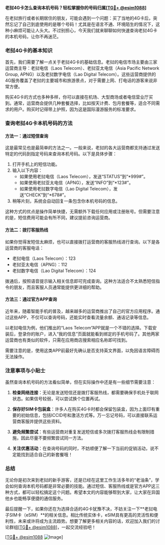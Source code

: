 **老挝4G卡怎么查询本机号码？轻松掌握你的号码归属[[TG💪+ @esim1088](https://t.me/s/esim1088)]**

在老挝旅行或者长期居住的朋友，可能会遇到一个问题：买了当地的4G卡后，突然忘记了自己到底使用的是哪个号码！尤其是在语言不通、环境陌生的情况下，这种小麻烦可能让人头大。不过别担心，今天我们就来聊聊如何快速查询老挝4G卡的本机号码，让你不再迷茫。

### 老挝4G卡的基本知识

首先，我们需要了解一点关于老挝4G卡的基础信息。老挝的电信市场主要由三家运营商主导：老挝电信（Laos Telecom）、老挝亚太电信（Asia Pacific Network Group, APNG）以及老挝数字电信（Lao Digital Telecom）。这些运营商提供的4G服务覆盖了老挝的主要城市和旅游景点，对于需要上网、打电话的游客来说非常方便。

购买4G卡的方式也多种多样，你可以直接在机场、大型商场或者电信营业厅买到。通常，运营商会提供几种套餐选择，比如按天计费、包月套餐等，适合不同需求的用户。购买时记得带上护照，因为这是国际漫游服务的标准要求。

### 查询老挝4G卡本机号码的方法

#### 方法一：通过短信查询
这是最常见也是最简单的方法之一。一般来说，老挝的各大运营商都支持通过发送特定的代码到指定号码来查询本机号码。以下是具体步骤：

1. 打开手机上的短信功能。
2. 输入以下内容：
   - 如果使用老挝电信（Laos Telecom），发送“STATUS”到“*999#”。
   - 如果使用老挝亚太电信（APNG），发送“INFO”到“*123#”。
   - 如果使用老挝数字电信（Lao Digital Telecom），发送“CHECK”到“*678#”。
3. 稍等片刻，系统会自动回复一条包含你本机号码的信息。

这种方式的优点是操作简单快捷，无需额外下载任何应用或注册账号。但需要注意的是，短信费用可能会有所不同，建议提前咨询运营商。

#### 方法二：拨打客服热线
如果你觉得发短信太麻烦，也可以直接拨打运营商的客服热线进行查询。以下是各运营商的客服电话：

- 老挝电信（Laos Telecom）：123
- 老挝亚太电信（APNG）：112
- 老挝数字电信（Lao Digital Telecom）：124

拨通后，按照语音提示输入相关信息即可完成查询。这种方法适合不太熟悉短信指令的朋友，而且客服人员通常能提供更详细的帮助。

#### 方法三：通过官方APP查询
近年来，随着智能手机的普及，越来越多的运营商推出了自己的官方应用程序。通过这些APP，不仅可以查询号码，还能实时查看流量余额、通话记录等信息。

以老挝电信为例，他们推出的“Laos Telecom”APP就是一个不错的选择。下载安装后，登录你的账户，进入“我的信息”页面就能看到绑定的手机号码了。其他两家运营商也有类似的软件，只需在应用商店搜索相应名称即可找到。

需要注意的是，使用这类APP前最好先确认是否支持英文界面，以免因语言障碍而无法操作。

### 注意事项与小贴士

虽然查询本机号码的方法看似简单，但在实际操作中还是有一些细节需要注意：

1. **检查网络连接**：无论是发送短信还是拨打客服热线，都需要确保手机处于联网状态。如果信号较弱，可以尝试换个位置再试。
   
2. **保存好SIM卡包装盒**：许多人在购买4G卡时都会保留包装盒，因为上面印有重要的初始信息，包括ICCID号和激活方式等。万一忘记号码，可以直接联系运营商客服并提供这些资料。

3. **避免频繁尝试**：有些运营商对重复发送短信或多次拨打客服热线会有限制措施，因此尽量不要频繁尝试同一方法。

4. **关注优惠活动**：在查询号码的同时，不妨顺便了解一下当前的促销活动，说不定能找到适合自己的新套餐哦！

### 总结

无论你是初次来到老挝的新手游客，还是已经在这里工作生活多年的“老油条”，学会如何查询本机号码都是非常必要的技能。通过短信、客服热线或是官方APP这三种方式，都可以轻松搞定这个问题。希望本文的内容能够帮到大家，让大家在异国他乡也能畅享便捷的通信服务。

最后提醒一下，如果你还在为选择合适的4G卡犹豫不决，不妨关注一下**老挝电子SIM卡（eSIM）**的相关信息。相比传统实体卡，eSIM具有更高的灵活性和便利性，未来或许将成为主流趋势。想要了解更多相关内容的话，欢迎加入我们的讨论群组[[TG💪+ @esim1088](https://t.me/s/esim1088)]，一起交流经验吧！

[[TG💪+ @esim1088](https://t.me/s/esim1088) ![Image](https://i.postimg.cc/4NQfJmqS/Snipaste-2025-05-13-00-14-12.png)]